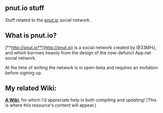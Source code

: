 ## pnut.io stuff

Stuff related to the [pnut.io](pnut.io) social network.

## What is pnut.io?

[**http://pnut.io**](http://pnut.io) is a social network created by @33MHz, and which borrows heavily from the design of the now-defunct App.net social network.

At the time of writing the network is in open-beta and requires an invitation before signing up.

## My related Wiki:

[**A Wiki**](../../wiki/Home.md), for which I'd appreciate help in both compiling and updating!  )This is where this resource's content will appear.)
